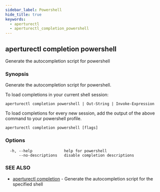 ```yaml
---
sidebar_label: Powershell
hide_title: true
keywords:
  - aperturectl
  - aperturectl_completion_powershell
---
```


## aperturectl completion powershell

Generate the autocompletion script for powershell

### Synopsis

Generate the autocompletion script for powershell.

To load completions in your current shell session:

    aperturectl completion powershell | Out-String | Invoke-Expression

To load completions for every new session, add the output of the above command
to your powershell profile.

```
aperturectl completion powershell [flags]
```

### Options

```
  -h, --help              help for powershell
      --no-descriptions   disable completion descriptions
```

### SEE ALSO

- [aperturectl completion](/reference/aperturectl/completion/completion.md) - Generate the autocompletion script for the specified shell

